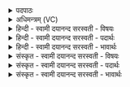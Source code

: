 <details><summary>पदपाठः</summary>

दे॒वस्य॑ त्वा॒। स॒वि॒तुः। प्र॒स॒व इति॑ प्रऽस॒वे। अ॒श्विनोः॑। बा॒हुभ्या॒मिति॑ बा॒हुऽभ्याम्। पू॒ष्णः। हस्ता॑भ्याम्। अ॒ग्नीषोमा॑भ्याम्। जुष्ट॑म्। नि। यु॒न॒ज्मि॒। अ॒द्भ्य इत्य॒द्ऽभ्यः। त्वा॒। ओष॑धीभ्यः। अनु॑। त्वा॒। मा॒ता। म॒न्य॒ता॒म्। अनु॑। पि॒ता। अनु॑। भ्राता॑। सगर्भ्य॒ इति॑ सऽगर्भ्यः। अनु॑। सखा॑। सयू॑थ्य इति॑ सऽयू॑थ्यः। अ॒ग्नीषोमा॑भ्याम्। त्वा॒। जुष्ट॑म्। प्र। उ॒क्षा॒मि॒। ९।
</details>

<details><summary>अधिमन्त्रम् (VC)</summary>

- सविता आश्विनौ पूषा च देवताः
- दीर्घतमा ऋषिः
- प्राजापत्या बृहती, निचृद् अति जगती
- धैवतः
</details>

<details><summary>हिन्दी - स्वामी दयानन्द सरस्वती  - विषयः</summary>

फिर वह गुरु शिष्य को क्या उपदेश करे, यह अगले मन्त्र में कहा है ॥
</details>

<details><summary>हिन्दी - स्वामी दयानन्द सरस्वती  - पदार्थः</summary>

पदार्थान्वयभाषाः -  हे शिष्य ! मैं (सवितुः) समस्त ऐश्वर्ययुक्त (देवस्य) वेदविद्या प्रकाश करनेवाले परमेश्वर के (प्रसवे) उत्पन्न किये हुए इस जगत् में (अश्विनोः) सूर्य्य और चन्द्रमा के (बाहुभ्याम्) गुणों से वा (पूष्णः) पृथिवी के (हस्ताभ्याम्) हाथों के समान धारण और आकर्षण गुणों से (त्वा) तुझे (आददे) स्वीकार करता हूँ तथा (अग्नीषोमाभ्याम्) अग्नि और सोम के तेज और शान्ति गुणों से (जुष्टम्) प्रीति करते हुए (त्वा) तुझ को जो ब्रह्मचर्य्य धर्म के अनुकूल जल और ओषधि हैं, उन (अद्भ्यः) जल और (ओषधीभ्यः) गोधूम आदि अन्नादि पदार्थों से (नियुनज्मि) नियुक्त करता हूँ, तुझे मेरे समीप रहने के लिये तेरी (माता) जननी (अनु) (मन्यताम्) अनुमोदित करे (पिता) पिता (अनु) अनुमोदित करे (सगर्भ्यः) सहोदर (भ्राता) भाई (अनु) अनुमोदित करे (सखा) मित्र (अनु) अनुमोदित करे और (सयूथ्यः) तेरे सहवासी (अनु) अनुमोदित करें (अग्नीषोमाभ्याम्) अग्नि और सोम के तेज और शान्ति गुणों में (जुष्टम्) प्रीति करते हुए (त्वा) तुझ को (प्र उक्षामि) उन्हीं गुणों से ब्रह्मचर्य्य के नियम पालने के लिये अभिषिक्त करता हूँ ॥९॥
</details>

<details><summary>हिन्दी - स्वामी दयानन्द सरस्वती  - भावार्थः</summary>

भावार्थभाषाः -  इस संसार में माता-पिता, बन्धुवर्ग और मित्रवर्गों को चाहिये कि अपने सन्तान आदि को अच्छी शिक्षा देकर ब्रह्मचर्य करावें, जिससे वे गुणवान् हों ॥९॥
</details>

<details><summary>संस्कृत - स्वामी दयानन्द सरस्वती  - विषयः</summary>

पुनः स शिष्यं किमुपदिशेदित्याह ॥
</details>

<details><summary>संस्कृत - स्वामी दयानन्द सरस्वती  - पदार्थः</summary>

पदार्थान्वयभाषाः -  हे शिष्य ! अहं सवितुर्देवस्य प्रसवे अश्विनोर्बाहुभ्यां पूष्णो हस्ताभ्यां त्वा त्वामाददे। अग्नीषोमाभ्यां जुष्टं त्वा त्वां ये ब्रह्मचर्य्यधर्मानुकूला आप ओषधयश्च सन्ति, ताभ्योऽद्भ्य ओषधीभ्यो नियुनज्मि। त्वां मत्सीपे स्थातुं माता जननी अनुमन्यताम्, पितानुमन्यताम्, सगर्भ्यो भ्रातानुमन्यताम्, सखानुमन्यताम्, सयूथ्योनुमन्यताम्, अग्नीषोमाभ्यां जुष्टं प्रीतियुक्तं त्वामहं प्रोक्षामि तद्गुणैरभिषिञ्चामि ॥९॥
</details>

<details><summary>संस्कृत - स्वामी दयानन्द सरस्वती  - भावार्थः</summary>

भावार्थभाषाः -  अस्मिन् संसारे मात्रादिभिः पित्रादिभिर्बन्धुवर्गैर्मित्रवर्गैश्च स्वापत्यादीनि सुशिक्ष्य तैर्ब्रह्मचर्य्यं कारयितव्यम्, यतस्ते सद्गुणिनः स्युरिति ॥९॥
</details>
